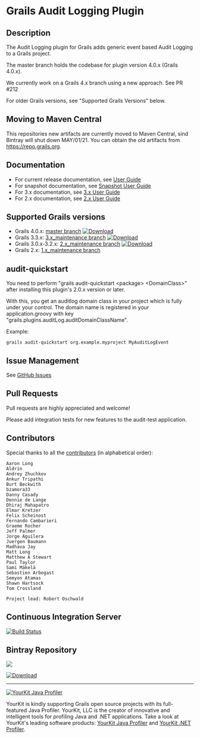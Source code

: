 # Grails Audit Logging Plugin

## Description

The Audit Logging plugin for Grails adds generic event based Audit Logging to a Grails project.

The master branch holds the codebase for plugin version 4.0.x (Grails 4.0.x).

We currently work on a Grails 4.x branch using a new approach. See PR #212

For older Grails versions, see "Supported Grails Versions" below.
## Moving to Maven Central
This repositories new artifacts are currently moved to Maven Central, sind Bintray will shut down MAY/01/21. You can obtain the old artifacts from https://repo.grails.org.

## Documentation
 * For current release documentation, see [User Guide](https://symentis.github.io/grails-audit-logging-plugin/latest/plugin.html)
 * For snapshot documentation, see [Snapshot User Guide](https://symentis.github.io/grails-audit-logging-plugin/snapshot/plugin.html)
 * For 3.x documentation, see [3.x User Guide](https://symentis.github.io/grails-audit-logging-plugin/3.0.x/plugin.html)
 * For 2.x documentation, see [2.x User Guide](https://symentis.github.io/grails-audit-logging-plugin/2.0.x/plugin.html)

## Supported Grails versions
 * Grails 4.0.x: [master branch](https://github.com/symentis/grails-audit-logging-plugin/tree/master) [ ![Download](https://api.bintray.com/packages/symentis/plugins/audit-logging/images/download.svg) ](https://bintray.com/robertoschwald/plugins/audit-logging/_latestVersion)
 * Grails 3.3.x: [3.x_maintenance branch](https://github.com/symentis/grails-audit-logging-plugin/tree/3.x_maintenance) [ ![Download](https://api.bintray.com/packages/symentis/plugins/audit-logging/images/download.svg?version=3.0.6) ](https://bintray.com/robertoschwald/plugins/audit-logging/3.0.6/link)
 * Grails 3.0.x-3.2.x: [2.x_maintenance branch](https://github.com/symentis/grails-audit-logging-plugin/tree/2.x_maintenance) [ ![Download](https://api.bintray.com/packages/symentis/plugins/audit-logging/images/download.svg?version=2.0.6) ](https://bintray.com/robertoschwald/plugins/audit-logging/2.0.6/link)
 * Grails 2.x: [1.x_maintenance branch](https://github.com/symentis/grails-audit-logging-plugin/tree/1.x_maintenance)

## audit-quickstart
You need to perform "grails audit-quickstart \<package\> \<DomainClass\>" after installing this plugin's 2.0.x version or later.

With this, you get an auditlog domain class in your project which is fully under your control.
The domain name is registered in your application.groovy with key "grails.plugins.auditLog.auditDomainClassName".

Example:

```
grails audit-quickstart org.example.myproject MyAuditLogEvent
```

## Issue Management

See [GitHub Issues](https://github.com/symentis/grails-audit-logging-plugin/issues "Issues")

## Pull Requests
Pull requests are highly appreciated and welcome!

Please add integration tests for new features to the audit-test application.

## Contributors
Special thanks to all the <a href="https://github.com/symentis/grails-audit-logging-plugin/graphs/contributors">contributors</a> (in alphabetical order):

	Aaron Long
	Aldrin
	Andrey Zhuchkov
	Ankur Tripathi
	Burt Beckwith
	bzamora33
	Danny Casady
	Dennie de Lange
	Dhiraj Mahapatro
	Elmar Kretzer
    Felix Scheinost
	Fernando Cambarieri
	Graeme Rocher
	Jeff Palmer
	Jorge Aguilera
	Juergen Baumann
	Madhava Jay
    Matt Long
	Matthew A Stewart
	Paul Taylor
	Sami Mäkelä
	Sebastien Arbogast
	Semyon Atamas
	Shawn Hartsock
	Tom Crossland

	Project lead: Robert Oschwald


## Continuous Integration Server
[![Build Status](https://travis-ci.org/symentis/grails-audit-logging-plugin.svg?branch=master)](https://travis-ci.org/robertoschwald/grails-audit-logging-plugin)

## Bintray Repository
<a href='https://bintray.com/symentis/plugins/audit-logging/view?source=watch' alt='Get automatic notifications about new "audit-logging" versions'><img src='https://www.bintray.com/docs/images/bintray_badge_color.png'></a>

[ ![Download](https://api.bintray.com/packages/symentis/plugins/audit-logging/images/download.svg) ](https://bintray.com/robertoschwald/plugins/audit-logging/_latestVersion)

***

<a href="https://www.yourkit.com/java/profiler/index.jsp"><img src="https://www.yourkit.com/images/yklogo.png" alt="YourKit Java Profiler"/></a>

YourKit is kindly supporting Grails open source projects with its full-featured Java Profiler.
YourKit, LLC is the creator of innovative and intelligent tools for profiling
Java and .NET applications. Take a look at YourKit's leading software products:
[YourKit Java Profiler](http://www.yourkit.com/java/profiler/index.jsp) and
[YourKit .NET Profiler](http://www.yourkit.com/.net/profiler/index.jsp).





